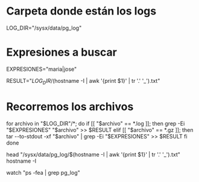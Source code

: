 

# Carpeta donde están los logs
LOG_DIR="/sysx/data/pg_log"

# Expresiones a buscar
EXPRESIONES="maria|jose"

RESULT="$LOG_DIR/$(hostname -I | awk '{print $1}' |  tr '.' '_').txt"

# Recorremos los archivos
for archivo in "$LOG_DIR"/*; do
    if [[ "$archivo" == *.log ]]; then
        grep -Ei "$EXPRESIONES" "$archivo"  >> $RESULT 
    elif [[ "$archivo" == *.gz ]]; then
        tar --to-stdout -xf "$archivo" | grep -Ei "$EXPRESIONES" >> $RESULT 
    fi
done


head "/sysx/data/pg_log/$(hostname -I | awk '{print $1}' |  tr '.' '_').txt" 
hostname -I

 watch "ps -fea | grep pg_log"




